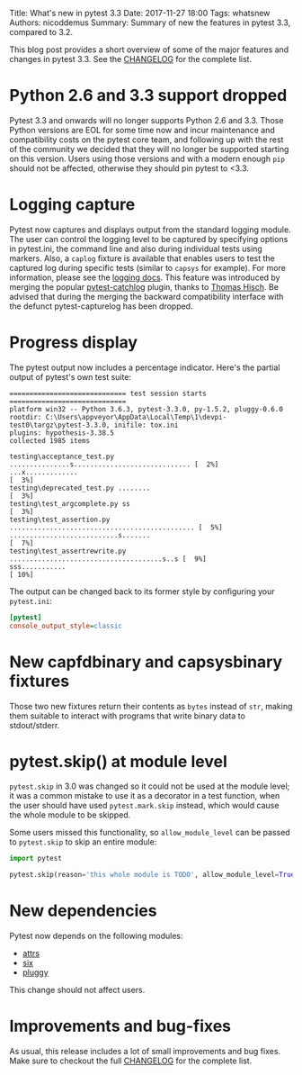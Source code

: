 Title: What's new in pytest 3.3
Date: 2017-11-27 18:00
Tags: whatsnew
Authors: nicoddemus
Summary: Summary of new the features in pytest 3.3, compared to 3.2. 

This blog post provides a short overview of some of the major features and changes in pytest 3.3. See the [CHANGELOG](http://doc.pytest.org/en/latest/changelog.html) for the complete list.

# Python 2.6 and 3.3 support dropped

Pytest 3.3 and onwards will no longer supports Python 2.6 and 3.3. Those Python versions are EOL for some time now and incur maintenance and compatibility costs on the pytest core team, and following up with the rest of the community we decided that they will no longer be supported starting on this version. Users using those versions and with a modern enough `pip` should not be affected, otherwise they should pin pytest to <3.3.


# Logging capture

Pytest now captures and displays output from the standard logging module. The user can control the logging level to be captured by specifying options in pytest.ini, the command line and also during individual tests using markers. Also, a `caplog` fixture is available that enables users to test the captured log during specific tests (similar to `capsys` for example). For more information, please see the [logging docs](https://docs.pytest.org/en/latest/logging.html). This feature was introduced by merging the popular [pytest-catchlog](https://pypi.org/project/pytest-catchlog/) plugin, thanks to [Thomas Hisch](https://github.com/thisch). Be advised that during the merging the backward compatibility interface with the defunct pytest-capturelog has been dropped. 


# Progress display

The pytest output now includes a percentage indicator. Here's the partial output of pytest's own test suite:

```
============================= test session starts =============================
platform win32 -- Python 3.6.3, pytest-3.3.0, py-1.5.2, pluggy-0.6.0
rootdir: C:\Users\appveyor\AppData\Local\Temp\1\devpi-test0\targz\pytest-3.3.0, inifile: tox.ini
plugins: hypothesis-3.38.5
collected 1985 items

testing\acceptance_test.py ...............s............................. [  2%]
...x.............                                                        [  3%]
testing\deprecated_test.py ........                                      [  3%]
testing\test_argcomplete.py ss                                           [  3%]
testing\test_assertion.py .............................................. [  5%]
...........................s.......                                      [  7%]
testing\test_assertrewrite.py ......................................s..s [  9%]
sss...........                                                           [ 10%]
```

The output can be changed back to its former style by configuring your `pytest.ini`:

```ini
[pytest]
console_output_style=classic
```


# New capfdbinary and capsysbinary fixtures

Those two new fixtures return their contents as `bytes` instead of `str`, making them suitable to interact with programs that write binary data
to stdout/stderr.


# pytest.skip() at module level

`pytest.skip` in 3.0 was changed so it could not be used at the module level; it was a common mistake to use it as a decorator in a test function,
when the user should have used `pytest.mark.skip` instead, which would cause the whole module to be skipped.

Some users missed this functionality, so `allow_module_level` can be passed to `pytest.skip` to skip an entire module:

```python
import pytest

pytest.skip(reason='this whole module is TODO', allow_module_level=True)
```


# New dependencies

Pytest now depends on the following modules:

* [attrs](https://pypi.org/project/attrs/)
* [six](https://pypi.org/project/six/)
* [pluggy](https://pypi.org/project/pluggy/)

This change should not affect users.

# Improvements and bug-fixes

As usual, this release includes a lot of small improvements and bug fixes. Make sure to checkout the full [CHANGELOG](http://doc.pytest.org/en/latest/changelog.html) for the complete list.


 
 